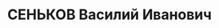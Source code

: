 ---
title: СЕНЬКОВ Василий Иванович
description: 'Род. в 1914, Ивановская Промышленная обл., Никологорский р-н, дер. Зашиха.
  Проживал: г. Горький. Студент 1-го курса Мединститута

  Арестован в 1936. Обв. по ст. 17-58-8, 58-11. Приговор: ВК ВС СССР – 8 лет, 5г.п/п'
---